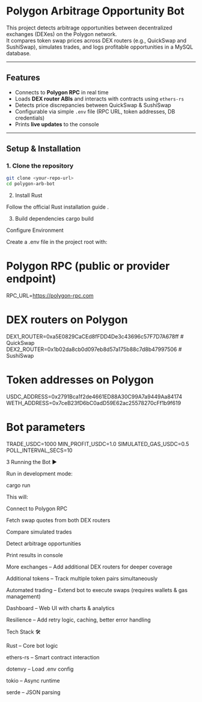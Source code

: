 # Polygon Arbitrage Opportunity Bot 

This project detects arbitrage opportunities between decentralized exchanges (DEXes) on the Polygon network.  
It compares token swap prices across DEX routers (e.g., QuickSwap and SushiSwap), simulates trades, and logs profitable opportunities in a MySQL database.

---

## Features 

- Connects to **Polygon RPC** in real time  
- Loads **DEX router ABIs** and interacts with contracts using `ethers-rs`  
- Detects price discrepancies between QuickSwap & SushiSwap    
- Configurable via simple `.env` file (RPC URL, token addresses, DB credentials)  
- Prints **live updates** to the console  

---

## Setup & Installation 

### 1. Clone the repository

```bash
git clone <your-repo-url>
cd polygon-arb-bot
```
2. Install Rust

Follow the official Rust installation guide
.

3. Build dependencies
cargo build

Configure Environment 

Create a .env file in the project root with:

# Polygon RPC (public or provider endpoint)
RPC_URL=https://polygon-rpc.com

# DEX routers on Polygon
DEX1_ROUTER=0xa5E0829CaCEd8fFDD4De3c43696c57F7D7A678ff   # QuickSwap
DEX2_ROUTER=0x1b02da8cb0d097eb8d57a175b88c7d8b47997506   # SushiSwap

# Token addresses on Polygon
USDC_ADDRESS=0x2791Bca1f2de4661ED88A30C99A7a9449Aa84174
WETH_ADDRESS=0x7ceB23fD6bC0adD59E62ac25578270cFf1b9f619



# Bot parameters
TRADE_USDC=1000
MIN_PROFIT_USDC=1.0
SIMULATED_GAS_USDC=0.5
POLL_INTERVAL_SECS=10

3 Running the Bot ▶

Run in development mode:

cargo run


This will:

Connect to Polygon RPC

Fetch swap quotes from both DEX routers

Compare simulated trades

Detect arbitrage opportunities



Print results in console





More exchanges – Add additional DEX routers for deeper coverage

Additional tokens – Track multiple token pairs simultaneously

Automated trading – Extend bot to execute swaps (requires wallets & gas management)

Dashboard – Web UI with charts & analytics

Resilience – Add retry logic, caching, better error handling

Tech Stack 🛠️

Rust – Core bot logic

ethers-rs – Smart contract interaction

dotenvy – Load .env config

tokio – Async runtime

serde – JSON parsing


